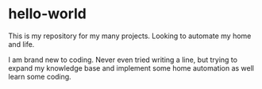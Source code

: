 # hello-world
This is my repository for my many projects.  Looking to automate my home and life.

I am brand new to coding.  Never even tried writing a line, but trying to expand my knowledge base and implement some home automation as well learn some coding.
